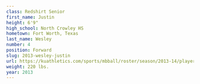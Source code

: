 ```yaml
---
class: Redshirt Senior
first_name: Justin
height: 6'9"
high_school: North Crowley HS
hometown: Fort Worth, Texas
last_name: Wesley
number: 4
position: Forward
slug: 2013-wesley-justin
url: https://kuathletics.com/sports/mbball/roster/season/2013-14/player/justin-wesley/
weight: 220 lbs.
year: 2013
---
```

